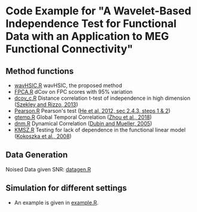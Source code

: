 # Code Example for "A Wavelet-Based Independence Test for Functional Data with an Application to MEG Functional Connectivity"

## Method functions
- [wavHSIC.R](./wavHSIC.R) wavHSIC, the proposed method
- [FPCA.R](./FPCA.R) dCov on FPC scores with 95\% variation
- [dcov_c.R](./dcov_c.R) Distance correlation t-test of independence in high dimension ([Szekley and Rizzo, 2013](https://www.sciencedirect.com/science/article/pii/S0047259X13000262))
- [Pearson.R](./Pearson.R) Pearson's test ([He et al. 2012, sec 2.4.3, steps 1 & 2](https://www.sciencedirect.com/science/article/abs/pii/S0197458011005744))
- [gtemp.R](./gtemp.R) Global Temporal Correlation ([Zhou et al., 2018](https://www.sciencedirect.com/science/article/pii/S0047259X1730341X))
- [dnm.R](./dnm.R) Dynamical Correlation ([Dubin and Mueller, 2005](https://amstat.tandfonline.com/doi/abs/10.1198/016214504000001989))
- [KMSZ.R](./KMSZ.R) Testing for lack of dependence in the functional linear model ([Kokoszka et al., 2008](https://onlinelibrary.wiley.com/doi/abs/10.1002/cjs.5550360203))

## Data Generation
Noised Data given SNR: [datagen.R](./datagen.R)

## Simulation for different settings
- An example is given in [example.R](./example.R).
